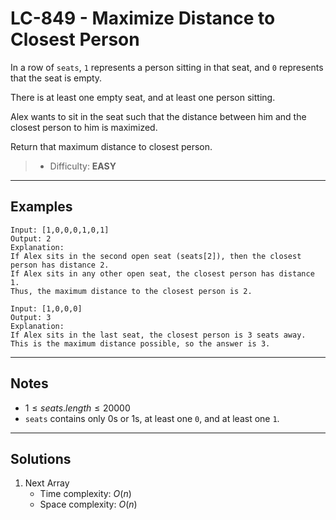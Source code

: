 # LC-849 - Maximize Distance to Closest Person

In a row of `seats`, `1` represents a person sitting in that seat, and `0` represents that the seat is empty.

There is at least one empty seat, and at least one person sitting.

Alex wants to sit in the seat such that the distance between him and the closest person to him is maximized.

Return that maximum distance to closest person.

> * Difficulty: **EASY**

---
## Examples

```
Input: [1,0,0,0,1,0,1]
Output: 2
Explanation:
If Alex sits in the second open seat (seats[2]), then the closest person has distance 2.
If Alex sits in any other open seat, the closest person has distance 1.
Thus, the maximum distance to the closest person is 2.
```

```
Input: [1,0,0,0]
Output: 3
Explanation:
If Alex sits in the last seat, the closest person is 3 seats away.
This is the maximum distance possible, so the answer is 3.
```

---
## Notes

* $1 \le seats.length \le 20000$
* `seats` contains only 0s or 1s, at least one `0`, and at least one `1`.

---
## Solutions

1. Next Array
    * Time complexity: $O(n)$
    * Space complexity: $O(n)$
